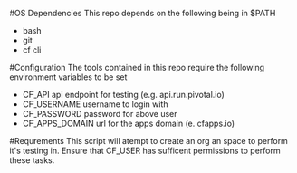 #OS Dependencies 
This repo depends on the following being in $PATH
  * bash
  * git 
  * cf cli

#Configuration 
The tools contained in this repo require the following environment variables to be set
  * CF_API api endpoint for testing (e.g. api.run.pivotal.io)
  * CF_USERNAME username to login with 
  * CF_PASSWORD password for above user
  * CF_APPS_DOMAIN url for the apps domain (e. cfapps.io)

#Requrements 
  This script will atempt to create an org an space to perform it's testing in. Ensure
that CF_USER has sufficent permissions to perform these tasks.
  




